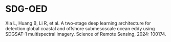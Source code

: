 # SDG-OED
Xia L, Huang B, Li R, et al. A two-stage deep learning architecture for detection global coastal and offshore submesoscale ocean eddy using SDGSAT-1 multispectral imagery. Science of Remote Sensing, 2024: 100174.
